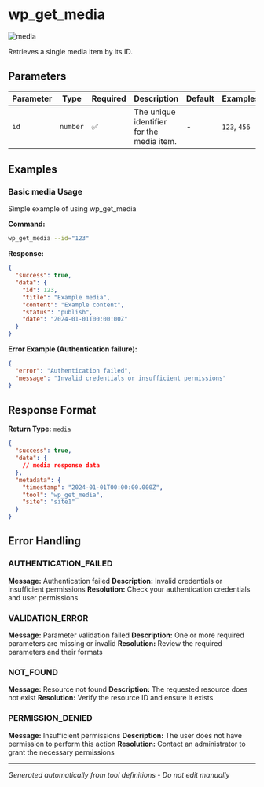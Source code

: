 # wp_get_media

![media](https://img.shields.io/badge/category-media-purple)

Retrieves a single media item by its ID.

## Parameters

| Parameter | Type     | Required | Description                               | Default | Examples     |
| --------- | -------- | -------- | ----------------------------------------- | ------- | ------------ |
| `id`      | `number` | ✅       | The unique identifier for the media item. | -       | `123`, `456` |

## Examples

### Basic media Usage

Simple example of using wp_get_media

**Command:**

```bash
wp_get_media --id="123"
```

**Response:**

```json
{
  "success": true,
  "data": {
    "id": 123,
    "title": "Example media",
    "content": "Example content",
    "status": "publish",
    "date": "2024-01-01T00:00:00Z"
  }
}
```

**Error Example (Authentication failure):**

```json
{
  "error": "Authentication failed",
  "message": "Invalid credentials or insufficient permissions"
}
```

## Response Format

**Return Type:** `media`

```json
{
  "success": true,
  "data": {
    // media response data
  },
  "metadata": {
    "timestamp": "2024-01-01T00:00:00.000Z",
    "tool": "wp_get_media",
    "site": "site1"
  }
}
```

## Error Handling

### AUTHENTICATION_FAILED

**Message:** Authentication failed **Description:** Invalid credentials or insufficient permissions **Resolution:**
Check your authentication credentials and user permissions

### VALIDATION_ERROR

**Message:** Parameter validation failed **Description:** One or more required parameters are missing or invalid
**Resolution:** Review the required parameters and their formats

### NOT_FOUND

**Message:** Resource not found **Description:** The requested resource does not exist **Resolution:** Verify the
resource ID and ensure it exists

### PERMISSION_DENIED

**Message:** Insufficient permissions **Description:** The user does not have permission to perform this action
**Resolution:** Contact an administrator to grant the necessary permissions

---

_Generated automatically from tool definitions - Do not edit manually_
